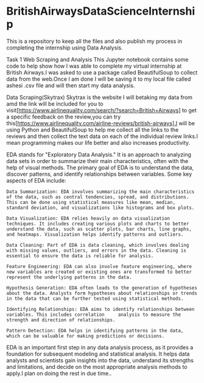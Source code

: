 # BritishAirwaysDataScienceInternship
This is a repository to keep all the files and also publish my process in completing the internship using Data Analysis.

Task 1
Web Scraping and Analysis
This Jupyter notebook contains some code to help show how I was able to complete my virtual internship at British Airways.I was asked to use a package called BeautifulSoup to collect data from the web.Once I am done I will be saving it to my local file called ashesi .csv file and will then start my data analysis.

Data Scraping(Skytrax)
Skytrax is the website I will betaking my data from amd the link will be included for you to visit[https://www.airlinequality.com/search/?search=British+Airways] to get a specific feedback on the review,you can try this[https://www.airlinequality.com/airline-reviews/british-airways].I will be using Python and BeautifulSoup to help me collect all the links to the reviews and then collect the text data on each of the individual review links.I mean programming makes our life better and also increases productivity.

EDA stands for "Exploratory Data Analysis." It is an approach to analyzing data sets in order to summarize their main characteristics, often with the help of visual methods. The primary goal of EDA is to understand the data, discover patterns, and identify relationships between variables. Some key aspects of EDA include:

    Data Summarization: EDA involves summarizing the main characteristics of the data, such as central tendencies, spread, and distributions. This can be done using statistical measures like mean, median, standard deviation, and visualizations like histograms and box plots.

    Data Visualization: EDA relies heavily on data visualization techniques. It includes creating various plots and charts to better understand the data, such as scatter plots, bar charts, line graphs, and heatmaps. Visualization helps identify patterns and outliers.

    Data Cleaning: Part of EDA is data cleaning, which involves dealing with missing values, outliers, and errors in the data. Cleaning is essential to ensure the data is reliable for analysis.

    Feature Engineering: EDA can also involve feature engineering, where new variables are created or existing ones are transformed to better represent the underlying patterns in the data.

    Hypothesis Generation: EDA often leads to the generation of hypotheses about the data. Analysts form hypotheses about relationships or trends in the data that can be further tested using statistical methods.

    Identifying Relationships: EDA aims to identify relationships between variables. This includes correlation     analysis to measure the strength and direction of relationships.

    Pattern Detection: EDA helps in identifying patterns in the data, which can be valuable for making predictions or decisions.

EDA is an important first step in any data analysis process, as it provides a foundation for subsequent modeling and statistical analysis. It helps data analysts and scientists gain insights into the data, understand its strengths and limitations, and decide on the most appropriate analysis methods to apply.I plan on doing the rest in due time..
